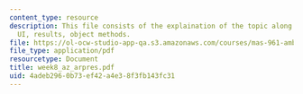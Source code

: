 ```yaml
---
content_type: resource
description: This file consists of the explaination of the topic along with paper
  UI, results, object methods.
file: https://ol-ocw-studio-app-qa.s3.amazonaws.com/courses/mas-961-ambient-intelligence-spring-2005/4adeb2960b73ef42a4e38f3fb143fc31_week8_az_arpres.pdf
file_type: application/pdf
resourcetype: Document
title: week8_az_arpres.pdf
uid: 4adeb296-0b73-ef42-a4e3-8f3fb143fc31
---
```

